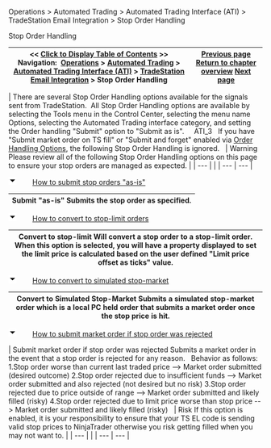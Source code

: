 ﻿


Operations \> Automated Trading \> Automated Trading Interface (ATI) \> TradeStation Email Integration \> Stop Order Handling






















Stop Order Handling







| \<\< [Click to Display Table of Contents](stop_order_handling.md) \>\> **Navigation:**     [Operations](operations-1.md) \> [Automated Trading](automated_trading-1.md) \> [Automated Trading Interface (ATI)](automated_trading_interface_at-1.md) \> [TradeStation Email Integration](tradestation_email_integration-1.md) \> Stop Order Handling | [Previous page](order_handling_options-1.md) [Return to chapter overview](tradestation_email_integration-1.md) [Next page](workspace_options-1.md) |
| --- | --- |
















| There are several Stop Order Handling options available for the signals sent from TradeStation.  All Stop Order Handling options are available by selecting the Tools menu in the Control Center, selecting the menu name Options, selecting the Automated Trading interface category, and setting the Order handling "Submit" option to "Submit as is".     ATI_3   If you have "Submit market order on TS fill" or "Submit and forget" enabled via [Order Handling Options](order_handling_options-1.md), the following Stop Order Handling is ignored.     | Warning Please review all of the following Stop Order Handling options on this page to ensure your stop orders are managed as expected. | | --- | |
| --- | --- |



![tog_minus](tog_minus-1.gif)        [How to submit stop orders "as\-is"](javascript:HMToggle('toggle','HowToSubmitStopOrdersasis','HowToSubmitStopOrdersasis_ICON'))




| Submit "as\-is" Submits the stop order as specified. |
| --- |



![tog_minus](tog_minus-1.gif)        [How to convert to stop\-limit orders](javascript:HMToggle('toggle','HowToConvertToStopLimitOrders','HowToConvertToStopLimitOrders_ICON'))




| Convert to stop\-limit Will convert a stop order to a stop\-limit order. When this option is selected, you will have a property displayed to set the limit price is calculated based on the user defined "Limit price offset as ticks" value. |
| --- |



![tog_minus](tog_minus-1.gif)        [How to convert to simulated stop\-market](javascript:HMToggle('toggle','HowToConvertToSimulatedStopMarket','HowToConvertToSimulatedStopMarket_ICON'))




| Convert to Simulated Stop\-Market Submits a simulated stop\-market order which is a local PC held order that submits a market order once the stop price is hit. |
| --- |



![tog_minus](tog_minus-1.gif)        [How to submit market order if stop order was rejected](javascript:HMToggle('toggle','HowToSubmitMarketOrderIfStopOrderWasRejected','HowToSubmitMarketOrderIfStopOrderWasRejected_ICON'))




| Submit market order if stop order was rejected Submits a market order in the event that a stop order is rejected for any reason.    Behavior as follows: 1\.Stop order worse than current last traded price \-\-\> Market order submitted (desired outcome) 2\.Stop order rejected due to insufficient funds \-\-\> Market order submitted and also rejected (not desired but no risk) 3\.Stop order rejected due to price outside of range \-\-\> Market order submitted and likely filled (risky) 4\.Stop order rejected due to limit price worse than stop price \-\-\> Market order submitted and likely filled (risky)     | Risk If this option is enabled, it is your responsibility to ensure that your TS EL code is sending valid stop prices to NinjaTrader otherwise you risk getting filled when you may not want to. | | --- | |
| --- | --- |










